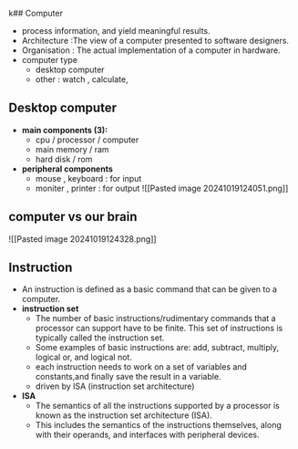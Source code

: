 k## Computer 
- process information, and yield meaningful results.
- Architecture :The view of a computer presented to software designers.
- Organisation : The actual implementation of a computer in hardware.
- computer type
    - desktop computer
	 - other : watch , calculate,

## Desktop computer 
- **main components (3):**
	- cpu / processor / computer
	- main memory / ram
	- hard disk / rom 
- **peripheral components** 
	 - mouse , keyboard : for input
	 - moniter , printer : for output
![[Pasted image 20241019124051.png]]

## computer vs our brain
![[Pasted image 20241019124328.png]]



## Instruction 
- An instruction is defined as a basic command that can be given to a computer.
- **instruction set**
	- The number of basic instructions/rudimentary commands that a processor can support have to be finite. This set of instructions is typically called the instruction set.
	- Some examples of basic instructions are: add, subtract, multiply, logical or, and logical not. 
	- each instruction needs to work on a set of variables and constants,and finally save the result in a variable.
	- driven by ISA (instruction set architecture)
- **ISA**
	- The semantics of all the instructions supported by a processor is known as the instruction set architecture (ISA). 
	- This includes the semantics of the instructions themselves, along with their operands, and interfaces with peripheral devices.

